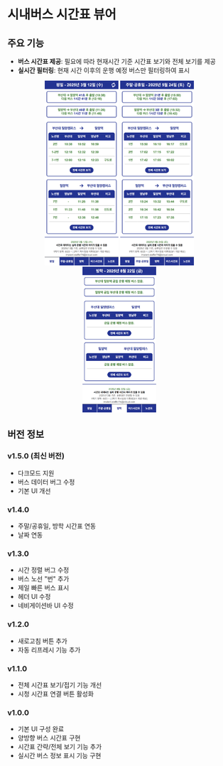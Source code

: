 # 시내버스 시간표 뷰어

## 주요 기능

- **버스 시간표 제공**: 필요에 따라 현재시간 기준 시간표 보기와 전체 보기를 제공
- **실시간 필터링**: 현재 시간 이후의 운행 예정 버스만 필터링하여 표시

<p align="center">
  <img src="./src/img/weekdays.jpeg" width="33%" />
  <img src="./src/img/weekend.jpeg" width="33%" />
  <img src="./src/img/vacation.jpeg" width="33%" />
</p>

## 버전 정보

### v1.5.0 (최신 버전)

- 다크모드 지원
- 버스 데이터 버그 수정
- 기본 UI 개선

### v1.4.0

- 주말/공휴일, 방학 시간표 연동
- 날짜 연동

### v1.3.0

- 시간 정렬 버그 수정
- 버스 노선 "번" 추가
- 제일 빠른 버스 표시
- 헤더 UI 수정
- 네비게이션바 UI 수정

### v1.2.0

- 새로고침 버튼 추가
- 자동 리프레시 기능 추가

### v1.1.0

- 전체 시간표 보기/접기 기능 개선
- 시청 시간표 연결 버튼 활성화

### v1.0.0

- 기본 UI 구성 완료
- 양방향 버스 시간표 구현
- 시간표 간략/전체 보기 기능 추가
- 실시간 버스 정보 표시 기능 구현
